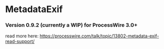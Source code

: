 # MetadataExif
### Version 0.9.2  (currently a WIP) for ProcessWire 3.0+

read more here: https://processwire.com/talk/topic/13802-metadata-exif-read-support/
